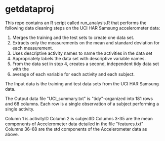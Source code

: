 # getdataproj

This repo contains an R script called run_analysis.R that performs the following data cleaning steps on the UCI HAR Samsung accelerometer data:

1) Merges the training and the test sets to create one data set.
2) Extracts only the measurements on the mean and standard deviation for each measurement.
3) Uses descriptive activity names to name the activities in the data set
4) Appropriately labels the data set with descriptive variable names.
5) From the data set in step 4, creates a second, independent tidy data set with the 
6) average of each variable for each activity and each subject.

The Input data is the training and test data sets from the UCI HAR Samsung data.

The Output data file "UCI_summary.txt" is "tidy"-organized into 181 rows and 68 columns.
Each row is a single observation of a subject performing a single activity.

Column 1 is activityID
Column 2 is subjectID
Columns 3-35 are the mean components of Accelerometer data detailed in the file "features.txt"
Columns 36-68 are the std components of the Accelerometer data as above.
